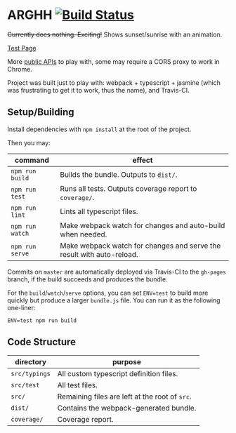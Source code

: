 # ARGHH [![Build Status](https://travis-ci.org/fmilitao/arghh.svg?branch=master)](https://travis-ci.org/fmilitao/arghh)

~~Currently does nothing. Exciting!~~ Shows sunset/sunrise with an animation.

[Test Page](https://fmilitao.github.io/arghh/)

More [public APIs](https://github.com/toddmotto/public-apis) to play with, some may require a CORS proxy to work in Chrome.

Project was built just to play with: webpack + typescript + jasmine (which was frustrating to get it to work, thus the name), and Travis-CI.

## Setup/Building

Install dependencies with `npm install` at the root of the project.

Then you may:

|command|effect|
|---|---|
|`npm run build`|Builds the bundle. Outputs to `dist/`.|
|`npm run test`|Runs all tests. Outputs coverage report to `coverage/`.|
|`npm run lint`|Lints all typescript files.|
|`npm run watch`|Make webpack watch for changes and auto-build when needed.|
|`npm run serve`|Make webpack watch for changes and serve the result with auto-reload.|

Commits on `master` are automatically deployed via Travis-CI to the `gh-pages` branch, if the build succeeds and produces the bundle.

For the `build`/`watch`/`serve` options, you can set `ENV=test` to build more quickly but produce a larger `bundle.js` file.
You can run it as the following one-liner:

    ENV=test npm run build

## Code Structure

|directory|purpose|
|---|---|
|`src/typings`|All custom typescript definition files.|
|`src/test`|All test files.|
|`src/`|Remaining files are left at the root of `src`.|
|`dist/`|Contains the webpack-generated bundle.|
|`coverage/`|Coverage report.|
